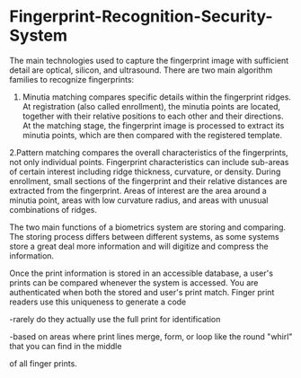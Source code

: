# Fingerprint-Recognition-Security-System  

The  main  technologies  used  to  capture  the  fingerprint  image with sufficient detail are optical, silicon, and ultrasound. There are two main algorithm families to recognize fingerprints: 

1.  Minutia   matching   compares   specific   details   within   the fingerprint  ridges.  At  registration  (also  called  enrollment),  the minutia   points   are   located,   together   with   their   relative positions  to  each  other  and  their  directions.  At  the  matching stage,  the fingerprint image is processed to extract  its  minutia points, which are then compared with the registered template. 

2.Pattern  matching  compares  the  overall  characteristics  of  the fingerprints,     not     only     individual     points.     Fingerprint characteristics   can   include   sub-areas   of   certain   interest including   ridge   thickness,   curvature,   or   density.   During enrollment,  small  sections  of  the  fingerprint  and  their  relative distances  are  extracted  from  the  fingerprint.  Areas  of  interest are  the  area  around  a  minutia  point,  areas  with  low  curvature radius, and areas with unusual combinations of ridges.

The two main functions of a biometrics system are storing and comparing.   The   storing   process   differs   between   different systems, as some  systems  store  a  great deal  more  information and will digitize and compress the information. 

Once the print information is stored in an accessible database, a  user's  prints  can  be  compared  whenever  the   system  is accessed.  You  are  authenticated  when  both  the  stored  and user's  print  match.  Finger  print  readers  use  this  uniqueness  to generate  a  code   

-rarely  do  they  actually  use  the  full  print  for identification 

-based  on areas  where  print  lines  merge,  form, or loop like  the round "whirl" that  you can  find in the  middle 

of all finger prints.
